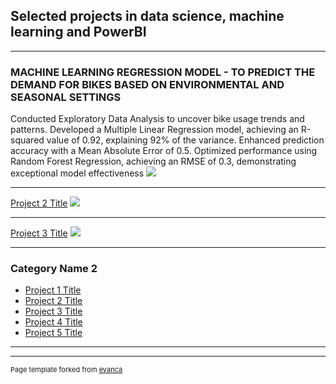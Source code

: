 ## Selected projects in data science, machine learning and PowerBI
---

### MACHINE LEARNING REGRESSION MODEL - TO PREDICT THE DEMAND FOR BIKES BASED ON ENVIRONMENTAL AND SEASONAL SETTINGS
Conducted Exploratory Data Analysis to uncover bike usage trends and patterns. Developed a Multiple Linear Regression model, achieving an R-squared value of 0.92, explaining 92% of the variance. Enhanced prediction accuracy with a Mean Absolute Error of 0.5. Optimized performance using Random Forest Regression, achieving an RMSE of 0.3, demonstrating exceptional model effectiveness
[](https://github.com/HarshavardhiniJS/ML-regression)
<img src="images/dummy_thumbnail.jpg?raw=true"/>

---
[Project 2 Title](/pdf/sample_presentation.pdf)
<img src="images/dummy_thumbnail.jpg?raw=true"/>

---
[Project 3 Title](http://example.com/)
<img src="images/dummy_thumbnail.jpg?raw=true"/>

---

### Category Name 2

- [Project 1 Title](http://example.com/)
- [Project 2 Title](http://example.com/)
- [Project 3 Title](http://example.com/)
- [Project 4 Title](http://example.com/)
- [Project 5 Title](http://example.com/)

---




---
<p style="font-size:11px">Page template forked from <a href="https://github.com/evanca/quick-portfolio">evanca</a></p>
<!-- Remove above link if you don't want to attibute -->
